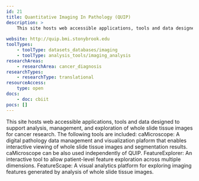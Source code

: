 ```yaml
---
id: 21
title: Quantitative Imaging In Pathology (QUIP)
description: >
    This site hosts web accessible applications, tools and data designed to support analysis, management, and exploration of whole slide tissue images for cancer research.
    
website: http://quip.bmi.stonybrook.edu
toolTypes:
    - toolType: datasets_databases/imaging
    - toolType: analysis_tools/imaging_analysis
researchAreas:
    - researchArea: cancer_diagnosis
researchTypes:
    - researchType: translational
resourceAccess:
    type: open
docs:
    - doc: cbiit
pocs: []        
---
```

This site hosts web accessible applications, tools and data designed to support analysis, management, and exploration of whole slide tissue images for cancer research. The following tools are included: caMicroscope: A digital pathology data management and visualization plaform that enables interactive viewing of whole slide tissue images and segmentation results. caMicroscope can be also used independently of QUIP. FeatureExplorer: An interactive tool to allow patient-level feature exploration across multiple dimensions. FeatureScape: A visual analytics platform for exploring imaging features generated by analysis of whole slide tissue images.

